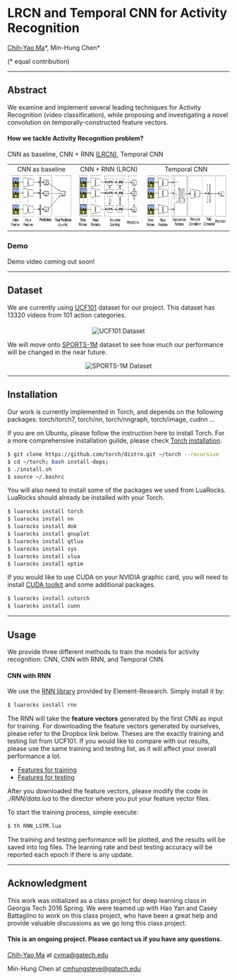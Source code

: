 # LRCN and Temporal CNN for Activity Recognition #

[Chih-Yao Ma](http://shallowdown.wix.com/chih-yao-ma)\*, Min-Hung Chen\* 

(\* equal contribution)

---
## Abstract 
We examine and implement several leading techniques for Activity Recognition (video classification), while proposing and investigating a novel convolution on temporally-constructed feature vectors.

#### How we tackle Activity Recognition problem? 
CNN as baseline, CNN + RNN [(LRCN)](http://jeffdonahue.com/lrcn/), Temporal CNN

<table align = "center">
<tr>
  <td align = "center"> CNN as baseline </td>
  <td align = "center"> CNN + RNN (LRCN)</td>
  <td align = "center"> Temporal CNN </td>
</tr>
<tr>
<td> <img src="/Figures/cnn.png" alt="CNN as baseline" height="120"></td>
<td> <img src="/Figures/lrcn.png" alt="CNN + RNN (LRCN)" height="120"></td>
<td> <img src="/Figures/tnn.png" alt="Temporal CNN" height="120"> </td>
</tr>
</table>

<!-- <img src="/Figures/cnn.png" alt="CNN as baseline" height="200">
##### CNN + RNN [(LRCN)](http://jeffdonahue.com/lrcn/)
<img src="/Figures/lrcn.png" alt="CNN + RNN (LRCN)" height="200">
##### Temporal CNN
<img src="/Figures/tnn.png" alt="Temporal CNN)" height="200"> -->


### Demo 
Demo video coming out soon!

---
## Dataset 
We are currently using [UCF101](http://crcv.ucf.edu/data/UCF101.php) dataset for our project. This dataset has 13320 videos from 101 action categories. 
<p align="center">
<img src="http://crcv.ucf.edu/images/slideshow/UCF101.png" alt="UCF101 Dataset" height="200" align="middle">
</p>

We will move onto [SPORTS-1M](http://cs.stanford.edu/people/karpathy/deepvideo/) dataset to see how much our performance will be changed in the near future. 
<p align="center">
<img src="http://cs.stanford.edu/people/karpathy/deepvideo/sz70h.jpg" alt="SPORTS-1M Dataset" height="200">
</p>


---
## Installation 
Our work is currently implemented in Torch, and depends on the following packages: torch/torch7, torch/nn, torch/nngraph, torch/image, cudnn ...

If you are on Ubuntu, please follow the instruction here to install Torch. For a more comprehensive installation guilde, please check [Torch installation](http://torch.ch/docs/getting-started.html). 

```bash
$ git clone https://github.com/torch/distro.git ~/torch --recursive
$ cd ~/torch; bash install-deps;
$ ./install.sh
$ source ~/.bashrc

```
You will also need to install some of the packages we used from LuaRocks. LuaRocks should already be installed with your Torch. 
```bash
$ luarocks install torch 
$ luarocks install nn 
$ luarocks install dok 
$ luarocks install gnuplot 
$ luarocks install qtlua 
$ luarocks install sys 
$ luarocks install xlua 
$ luarocks install optim
```
If you would like to use CUDA on your NVIDIA graphic card, you will need to install [CUDA toolkit](https://developer.nvidia.com/cuda-toolkit) and some additional packages. 
```bash
$ luarocks install cutorch
$ luarocks install cunn
```
---
## Usage
We provide three different methods to train the models for activity recognition: CNN, CNN with RNN, and Temporal CNN. 

#### CNN with RNN
We use the [RNN library](https://github.com/Element-Research/rnn) provided by Element-Research. Simply install it by: 
```bash
$ luarocks install rnn
```
The RNN will take the **feature vectors** generated by the first CNN as input for training. For downloading the feature vectors generated by ourselves, please refer to the Dropbox link below. Theses are the exactly training and testing list from UCF101. If you would like to compare with our results, please use the same training and testing list, as it will affect your overall performance a lot. 

* [Features for training](https://www.dropbox.com/s/b0gbo7psouxeu2c/data_UCF101_train_1.t7?dl=0)
* [Features for testing](https://www.dropbox.com/s/98fr9df1r4nl18v/data_UCF101_test_1.t7?dl=0)

After you downloaded the feature vectors, please modify the code in *./RNN/data.lua* to the director where you put your feature vector files. 

To start the training process, simple execute: 
```bash
$ th RNN_LSTM.lua
```

The training and testing performance will be plotted, and the results will be saved into log files. The learning rate and best testing accuracy will be reported each epoch if there is any update. 

---
## Acknowledgment 
This work was initialized as a class project for deep learning class in Georgia Tech 2016 Spring. We were teamed up with Hao Yan and Casey Battaglino to work on this class project, who have been a great help and provide valuable discussions as we go long this class project. 

#### This is an ongoing project. Please contact us if you have any questions. 
[Chih-Yao Ma](http://shallowdown.wix.com/chih-yao-ma) at <cyma@gatech.edu>

Min-Hung Chen at <cmhungsteve@gatech.edu>


